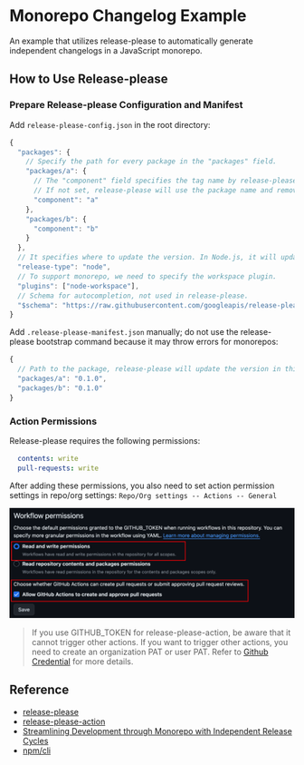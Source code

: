 # Monorepo Changelog Example

An example that utilizes release-please to automatically generate independent changelogs in a JavaScript monorepo.

## How to Use Release-please

### Prepare Release-please Configuration and Manifest

Add `release-please-config.json` in the root directory:

```javascript
{
  "packages": {
    // Specify the path for every package in the "packages" field.
    "packages/a": {
      // The "component" field specifies the tag name by release-please.
      // If not set, release-please will use the package name and remove @scope prefix to tag.
      "component": "a"
    },
    "packages/b": {
      "component": "b"
    }
  },
  // It specifies where to update the version. In Node.js, it will update the "package.json" version field.
  "release-type": "node",
  // To support monorepo, we need to specify the workspace plugin.
  "plugins": ["node-workspace"],
  // Schema for autocompletion, not used in release-please.
  "$schema": "https://raw.githubusercontent.com/googleapis/release-please/main/schemas/config.json"
}
```

Add `.release-please-manifest.json` manually; do not use the release-please bootstrap command because it may throw errors for monorepos:

```javascript
{
  // Path to the package, release-please will update the version in this field and also in "package.json".
  "packages/a": "0.1.0",
  "packages/b": "0.1.0"
}
```

### Action Permissions
Release-please requires the following permissions:

```yaml
  contents: write
  pull-requests: write
```

After adding these permissions, you also need to set action permission settings in repo/org settings: `Repo/Org settings -- Actions -- General`

![Repo/Org settings -- Actions -- General](./action.png)

> If you use GITHUB_TOKEN for release-please-action, be aware that it cannot trigger other actions. If you want to trigger other actions, you need to create an organization PAT or user PAT. Refer to [Github Credential](https://github.com/google-github-actions/release-please-action?tab=readme-ov-file#github-credentials) for more details.

## Reference

- [release-please](https://github.com/googleapis/release-please)
- [release-please-action](https://github.com/google-github-actions/release-please-action)
- [Streamlining Development through Monorepo with Independent Release Cycles](https://devblogs.microsoft.com/ise/streamlining-development-through-monorepo-with-independent-release-cycles)
- [npm/cli](https://github.com/npm/cli)